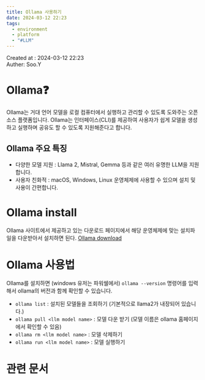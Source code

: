 ```yaml
---
title: Ollama 사용하기
date: 2024-03-12 22:23
tags:
  - environment
  - platform
  - "#LLM"
---
```


Created at : 2024-03-12 22:23  
Auther: Soo.Y  

# Ollama❓
Ollama는 거대 언어 모델을 로컬 컴퓨터에서 실행하고 관리할 수 있도록 도와주는 오픈소스 플랫폼입니다. Ollama는 인터페이스(CLI)를 제공하여 사용자가 쉽게 모델을 생성하고 실행하며 공유도 할 수 있도록 지원해준다고 합니다.

## Ollama 주요 특징
- 다양한 모델 지원 : Llama 2, Mistral, Gemma 등과 같은 여러 유명한 LLM을 지원합니다.
- 사용자 친화적 : macOS, Windows, Linux 운영체제에 사용할 수 있으며 설치 및 사용이 간편합니다.

# Ollama install
Ollama 사이트에서 제공하고 있는 다운로드 페이지에서 해당 운영체제에 맞는 설치파일을 다운받아서 설치하면 된다. [Ollama download](https://ollama.com/download)

# Ollama 사용법
Ollama를 설치하면 (windows 유저는 파워쉘에서) `ollama --version` 명령어를 입력해서 ollama의 버전과 함께 확인할 수 있습니다. 

- `ollama list` : 설치된 모델들을 조회하기 (기본적으로 llama2가 내장되어 있습니다.)
- `ollama pull <llm model name>` : 모델 다운 받기 (모델 이름은 ollama 홈페이지에서 확인할 수 있음)
- `ollama rm <llm model name>` : 모델 삭제하기
- `ollama run <llm model name>` : 모델 실행하기

# 관련 문서